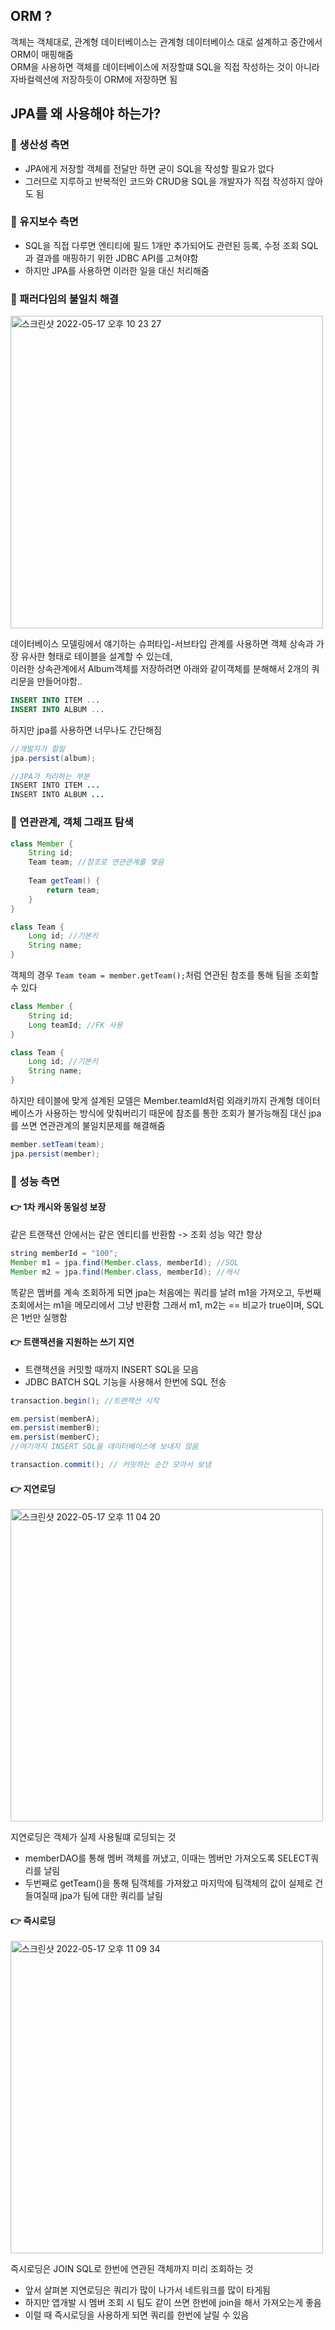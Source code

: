 ## ORM ?

객체는 객체대로, 관계형 데이터베이스는 관계형 데이터베이스 대로 설계하고 중간에서 ORM이 매핑해줌  
ORM을 사용하면 객체를 데이터베이스에 저장할떄 SQL을 직접 작성하는 것이 아니라 자바컬렉션에 저장하듯이 ORM에 저장하면 됨

## JPA를 왜 사용해야 하는가?

### 📌 생산성 측면

* JPA에게 저장할 객체를 전달만 하면 굳이 SQL을 작성할 필요가 없다
* 그러므로 지루하고 반복적인 코드와 CRUD용 SQL을 개발자가 직접 작성하지 않아도 됨

### 📌 유지보수 측면
* SQL을 직접 다루면 엔티티에 필드 1개만 추가되어도 관련된 등록, 수정 조회 SQL과 결과를 매핑하기 위한 JDBC API를 고쳐야함
* 하지만 JPA를 사용하면 이러한 일을 대신 처리해줌

### 📌 패러다임의 불일치 해결

<img width="500" alt="스크린샷 2022-05-17 오후 10 23 27" src="https://user-images.githubusercontent.com/97823928/168821218-a4d8773d-9870-436f-8ff0-1fe989ec3d06.png">

데이터베이스 모델링에서 얘기하는 슈퍼타입-서브타입 관계를 사용하면 객체 상속과 가장 유사한 형태로 테이블을 설계할 수 있는데,  
이러한 상속관계에서 Album객체를 저장하려면 아래와 같이객체를 분해해서 2개의 쿼리문을 만들어야함..

```sql
INSERT INTO ITEM ...
INSERT INTO ALBUM ... 
```

하지만 jpa를 사용하면 너무나도 간단해짐

```java
//개발자가 할일
jpa.persist(album);

//JPA가 처리하는 부분
INSERT INTO ITEM ...
INSERT INTO ALBUM ... 
```

### 📌 연관관계, 객체 그래프 탐색

```java
class Member {
    String id;
    Team team; //참조로 연관관계를 맺음
    
    Team getTeam() {
        return team;
    }
}

class Team {
    Long id; //기본키
    String name;
}
```

객체의 경우 ```Team team = member.getTeam();```처럼 연관된 참조를 통해 팀을 조회할 수 있다

```java
class Member {
    String id;
    Long teamId; //FK 사용
}

class Team {
    Long id; //기본키
    String name;
}
```
하지만 테이블에 맞게 설계된 모델은 Member.teamId처럼 외래키까지 관계형 데이터베이스가 사용하는 방식에 맞춰버리기 때문에 참조를 통한 조회가 불가능해짐 
대신 jpa를 쓰면 연관관계의 불일치문제를 해결해줌

```java
member.setTeam(team);
jpa.persist(member);
```

### 📌 성능 측면

#### 👉 1차 캐시와 동일성 보장 

같은 트랜잭션 안에서는 같은 엔티티를 반환함 -> 조회 성능 약간 향상

```java
string memberId = "100";
Member m1 = jpa.find(Member.class, memberId); //SQL
Member m2 = jpa.find(Member.class, memberId); //캐시
```
똑같은 멤버를 계속 조회하게 되면 jpa는 처음에는 쿼리를 날려 m1을 가져오고, 두번째 조회에서는 m1을 메모리에서 그냥 반환함
그래서 m1, m2는 == 비교가 true이며, SQL은 1번만 실행함

#### 👉 트랜잭션을 지원하는 쓰기 지연

* 트랜잭션을 커밋할 때까지 INSERT SQL을 모음
* JDBC BATCH SQL 기능을 사용해서 한번에 SQL 전송

```java
transaction.begin(); //트랜잭션 시작

em.persist(memberA);
em.persist(memberB);
em.persist(memberC);
//여기까지 INSERT SQL을 데이터베이스에 보내지 않음

transaction.commit(); // 커밋하는 순간 모아서 보냄
```

#### 👉 지연로딩

<img width="500" alt="스크린샷 2022-05-17 오후 11 04 20" src="https://user-images.githubusercontent.com/97823928/168829895-7907df70-96af-4856-9aa3-d8dc372c56f4.png">

지연로딩은 객체가 실제 사용될떄 로딩되는 것
* memberDAO를 통해 멤버 객체를 꺼냈고, 이때는 멤버만 가져오도록 SELECT쿼리를 날림
* 두번째로 getTeam()을 통해 팀객체를 가져왔고 마지막에 팀객체의 값이 실제로 건들여질때 jpa가 팀에 대한 쿼리를 날림

#### 👉 즉시로딩

<img width="500" alt="스크린샷 2022-05-17 오후 11 09 34" src="https://user-images.githubusercontent.com/97823928/168831174-15c1df86-54db-49e8-bf83-f26721eb4895.png">

즉시로딩은 JOIN SQL로 한번에 연관된 객체까지 미리 조회하는 것
* 앞서 살펴본 지연로딩은 쿼리가 많이 나가서 네트워크를 많이 타게됨
* 하지만 앱개발 시 멤버 조회 시 팀도 같이 쓰면 한번에 join을 해서 가져오는게 좋음
* 이럴 때 즉시로딩을 사용하게 되면 쿼리를 한번에 날릴 수 있음 


